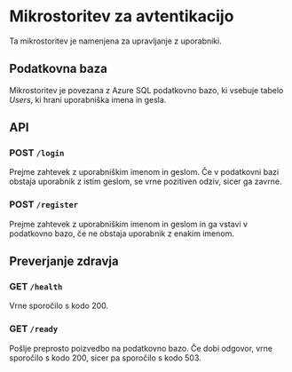
# Mikrostoritev za avtentikacijo
Ta mikrostoritev je namenjena za upravljanje z uporabniki.

## Podatkovna baza
Mikrostoritev je povezana z Azure SQL podatkovno bazo, ki vsebuje tabelo *Users*, ki hrani uporabniška imena in gesla.

## API

### POST `/login`
Prejme zahtevek z uporabniškim imenom in geslom. Če v podatkovni bazi obstaja uporabnik z istim geslom, se vrne pozitiven odziv, sicer ga zavrne.

### POST `/register`
Prejme zahtevek z uporabniškim imenom in geslom in ga vstavi v podatkovno bazo, če ne obstaja uporabnik z enakim imenom.

## Preverjanje zdravja

###  GET `/health`
Vrne sporočilo s kodo 200.

###  GET `/ready`
Pošlje preprosto poizvedbo na podatkovno bazo. Če dobi odgovor, vrne sporočilo s kodo 200, sicer pa sporočilo s kodo 503.
